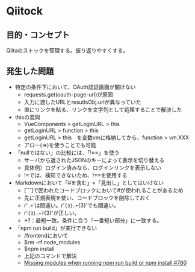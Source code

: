 # Qiitock

## 目的・コンセプト

Qiitaのストックを管理する。振り返りやすくする。

## 発生した問題

- 特定の条件下において、OAuth認証画面が開けない
  - requests.get(oauth-page-url)が原因
  - 入力に渡したURLとresutlsObj.urlが異なっていた
  - 直にリンクを貼る、リンクを文字列として処理することで解決した
- thisの混同
  - VueComponents > getLoginURL > this
  - getLoginURL > function > this
  - getLoginURL > this　を変数vmに格納してから、function > vm.XXX
  - アロー(=>)を使うことでも可能
- 「nullではない」の比較には、「!==」を使う
  - サーバから返されたJSONのキーによって表示を切り替える
  - 具体例）ログイン済みなら、ログインリンクを表示しない
  - !=では、検知できないため、!==を使用する
- Markdownにおいて「#を含む」=「見出し」としてはいけない
  - [```]で囲われたコードブロックにおいて#が使われることがあるため
  - 先に正規表現を使い、コードブロックを削除しておく
  - r'```.+```'は間違い。r'`{3}.+`{3}'でも間違い。
  - r'`{3}.+?`{3}'が正しい。
  - +?：最短一致。条件に合う「一番短い部分」に一致する。
- 「npm run build」が実行できない
  - /frontendにおいて
  - $rm -rf node_modules
  - $npm install
  - 上記のコマンドで解決
  - [Missing modules when running npm run build or npm install #780](https://github.com/olefredrik/FoundationPress/issues/780)
